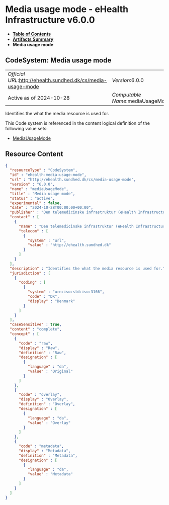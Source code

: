 # Media usage mode - eHealth Infrastructure v6.0.0

* [**Table of Contents**](toc.md)
* [**Artifacts Summary**](artifacts.md)
* **Media usage mode**

## CodeSystem: Media usage mode 

| | |
| :--- | :--- |
| *Official URL*:http://ehealth.sundhed.dk/cs/media-usage-mode | *Version*:6.0.0 |
| Active as of 2024-10-28 | *Computable Name*:mediaUsageMode |

 
Identifies the what the media resource is used for. 

 This Code system is referenced in the content logical definition of the following value sets: 

* [MediaUsageMode](ValueSet-ehealth-media-usage-mode.md)



## Resource Content

```json
{
  "resourceType" : "CodeSystem",
  "id" : "ehealth-media-usage-mode",
  "url" : "http://ehealth.sundhed.dk/cs/media-usage-mode",
  "version" : "6.0.0",
  "name" : "mediaUsageMode",
  "title" : "Media usage mode",
  "status" : "active",
  "experimental" : false,
  "date" : "2024-10-28T00:00:00+00:00",
  "publisher" : "Den telemedicinske infrastruktur (eHealth Infrastructure)",
  "contact" : [
    {
      "name" : "Den telemedicinske infrastruktur (eHealth Infrastructure)",
      "telecom" : [
        {
          "system" : "url",
          "value" : "http://ehealth.sundhed.dk"
        }
      ]
    }
  ],
  "description" : "Identifies the what the media resource is used for.",
  "jurisdiction" : [
    {
      "coding" : [
        {
          "system" : "urn:iso:std:iso:3166",
          "code" : "DK",
          "display" : "Denmark"
        }
      ]
    }
  ],
  "caseSensitive" : true,
  "content" : "complete",
  "concept" : [
    {
      "code" : "raw",
      "display" : "Raw",
      "definition" : "Raw",
      "designation" : [
        {
          "language" : "da",
          "value" : "Original"
        }
      ]
    },
    {
      "code" : "overlay",
      "display" : "Overlay",
      "definition" : "Overlay",
      "designation" : [
        {
          "language" : "da",
          "value" : "Overlay"
        }
      ]
    },
    {
      "code" : "metadata",
      "display" : "Metadata",
      "definition" : "Metadata",
      "designation" : [
        {
          "language" : "da",
          "value" : "Metadata"
        }
      ]
    }
  ]
}

```
